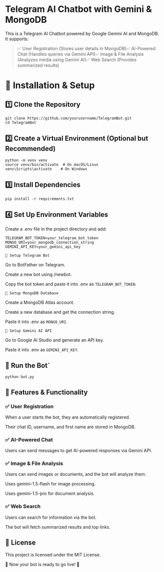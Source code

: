 # Telegram AI Chatbot with Gemini & MongoDB

This is a Telegram AI Chatbot powered by Google Gemini AI and MongoDB. It supports:

> ✅ User Registration (Stores user details in MongoDB)✅ AI-Powered Chat (Handles queries via Gemini API)✅ Image & File Analysis (Analyzes media using Gemini AI)✅ Web Search (Provides summarized results)

# 📌 Installation & Setup

## 1️⃣ Clone the Repository

```
git clone https://github.com/yourusername/TelegramBot.git
cd TelegramBot
```

## 2️⃣ Create a Virtual Environment (Optional but Recommended)

```
python -m venv venv
source venv/bin/activate  # On macOS/Linux
venv\Scripts\activate    # On Windows
```

## 3️⃣ Install Dependencies

```
pip install -r requirements.txt
```

## 4️⃣ Set Up Environment Variables

Create a .env file in the project directory and add:

```
TELEGRAM_BOT_TOKEN=your_telegram_bot_token
MONGO_URI=your_mongodb_connection_string
GEMINI_API_KEY=your_gemini_api_key
```

`🔹 Setup Telegram Bot`

Go to BotFather on Telegram.

Create a new bot using /newbot.

Copy the bot token and paste it into .env as `TELEGRAM_BOT_TOKEN`.

`🔹 Setup MongoDB Database`

Create a MongoDB Atlas account.

Create a new database and get the connection string.

Paste it into .env as `MONGO_URI`.

`🔹 Setup Gemini AI API`

Go to Google AI Studio and generate an API key.

Paste it into .env as `GEMINI_API_KEY`.

## 🚀 Run the Bot`

```
python bot.py
```

## 📌 Features & Functionality

### ✅ User Registration

When a user starts the bot, they are automatically registered.

Their chat ID, username, and first name are stored in MongoDB.

### ✅ AI-Powered Chat

Users can send messages to get AI-powered responses via Gemini API.

### ✅ Image & File Analysis

Users can send images or documents, and the bot will analyze them.

Uses gemini-1.5-flash for image processing.

Uses gemini-1.5-pro for document analysis.

### ✅ Web Search

Users can search for information via the bot.

The bot will fetch summarized results and top links.

## 📜 License

This project is licensed under the MIT License.

🚀 Now your bot is ready to go live! 🚀